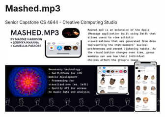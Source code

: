 # Mashed.mp3

Senior Capstone CS 4644 - Creative Computing Studio
![Poster](https://github.com/soumyakhanna/Mashed.mp3/blob/d53831a027458f2bc420a5a18bd7748560a179e3/CCS%20Project%20Poster%20(1).png)
